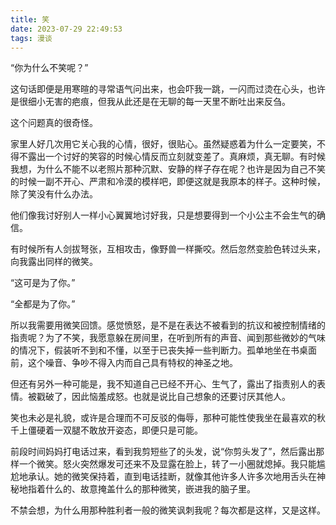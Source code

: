 ```yaml
---
title: 笑
date: 2023-07-29 22:49:53
tags: 漫谈
---
```


“你为什么不笑呢？”

<!-- more -->

这句话即便是用寒暄的寻常语气问出来，也会吓我一跳，一闪而过烫在心头，也许是很细小无害的疤痕，但我从此还是在无聊的每一天里不断吐出来反刍。

这个问题真的很奇怪。

家里人好几次用它关心我的心情，很好，很贴心。虽然疑惑着为什么一定要笑，不得不露出一个讨好的笑容的时候心情反而立刻就变差了。真麻烦，真无聊。有时候我想，为什么不能不以老照片那种沉默、安静的样子存在呢？也许是因为自己不笑的时候一副不开心、严肃和冷漠的模样吧，即便这就是我原本的样子。这种时候，除了笑没有什么办法。

他们像我讨好别人一样小心翼翼地讨好我，只是想要得到一个小公主不会生气的确信。

有时候所有人剑拔弩张，互相攻击，像野兽一样撕咬。然后忽然变脸色转过头来，向我露出同样的微笑。

“这可是为了你。”

“全都是为了你。”

所以我需要用微笑回馈。感觉愤怒，是不是在表达不被看到的抗议和被控制情绪的指责呢？为了不笑，我愿意躲在房间里，在听到所有的声音、闻到那些微妙的气味的情况下，假装听不到和不懂，以至于已丧失掉一些判断力。孤单地坐在书桌面前，这个噪音、争吵不得入内而自己具有特权的神圣之地。

但还有另外一种可能是，我不知道自己已经不开心、生气了，露出了指责别人的表情。被戳破了，因此恼羞成怒。也就是说比自己想象的还要讨厌其他人。

笑也未必是礼貌，或许是合理而不可反驳的侮辱，那种可能性使我坐在最喜欢的秋千上僵硬着一双腿不敢放开姿态，即便只是可能。

前段时间妈妈打电话过来，看到我剪短些了的头发，说“你剪头发了”，然后露出那样一个微笑。怒火突然爆发可还来不及显露在脸上，转了一小圈就熄掉。我只能尴尬地承认。她的微笑保持着，直到电话挂断，就像其他许多人许多次地用舌头在神秘地指着什么的、故意掩盖什么的那种微笑，嵌进我的脑子里。

不禁会想，为什么用那种胜利者一般的微笑讽刺我呢？每次都是这样，又是这样。












